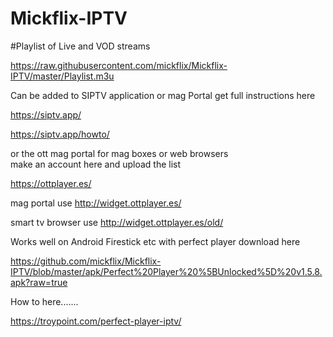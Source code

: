 # Mickflix-IPTV

#Playlist of Live and VOD streams

https://raw.githubusercontent.com/mickflix/Mickflix-IPTV/master/Playlist.m3u

Can be added to SIPTV application or mag Portal get full instructions here

https://siptv.app/

https://siptv.app/howto/

or the ott mag portal for mag boxes or web browsers  
make an account here and upload the list

https://ottplayer.es/

mag portal use http://widget.ottplayer.es/

smart tv browser use http://widget.ottplayer.es/old/

Works well on Android Firestick etc with perfect player download here

https://github.com/mickflix/Mickflix-IPTV/blob/master/apk/Perfect%20Player%20%5BUnlocked%5D%20v1.5.8.apk?raw=true

How to here.......

https://troypoint.com/perfect-player-iptv/






